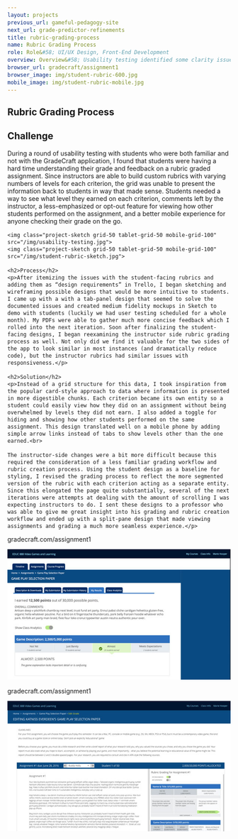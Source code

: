 ```yaml
---
layout: projects
previous_url: gameful-pedagogy-site
next_url: grade-predictor-refinements
title: rubric-grading-process
name: Rubric Grading Process
role: Role&#58; UI/UX Design, Front-End Development
overview: Overview&#58; Usability testing identified some clarity issues around rubric feedback from students. This prompted us to reexamine and refine the process for both instructors and students.
browser_url: gradecraft/assignment1
browser_image: img/student-rubric-600.jpg
mobile_image: img/student-rubric-mobile.jpg
---
```


<section class="project-page section grid-container">
 <div class="section-header grid-100"><h1>Rubric Grading Process</h1></div>

 <div class="project-data">
  <div class="case-study challenge grid-100 tablet-grid-100">
    <h2>Challenge</h2>
    <p>During a round of usability testing with students who were both familiar and not with the GradeCraft application, I found that students were having a hard time understanding their grade and feedback on a rubric graded assignment. Since instructors are able to build custom rubrics with varying numbers of levels for each criterion, the grid was unable to present the information back to students in way that made sense. Students needed a way to see what level they earned on each criterion, comments left by the instructor, a less-emphasized or opt-out feature for viewing how other students performed on the assignment, and a better mobile experience for anyone checking their grade on the go.</p>

    <img class="project-sketch grid-50 tablet-grid-50 mobile-grid-100" src="/img/usability-testing.jpg">
    <img class="project-sketch grid-50 tablet-grid-50 mobile-grid-100" src="/img/student-rubric-sketch.jpg">

    <h2>Process</h2>
    <p>After itemizing the issues with the student-facing rubrics and adding them as “design requirements” in Trello, I began sketching and wireframing possible designs that would be more intuitive to students. I came up with a with a tab-panel design that seemed to solve the documented issues and created medium fidelity mockups in Sketch to demo with students (luckily we had user testing scheduled for a whole month). My PDFs were able to gather much more concise feedback which I rolled into the next iteration. Soon after finalizing the student-facing designs, I began reexamining the instructor side rubric grading process as well. Not only did we find it valuable for the two sides of the app to look similar in most instances (and dramatically reduce code), but the instructor rubrics had similar issues with responsiveness.</p>

    <h2>Solution</h2>
    <p>Instead of a grid structure for this data, I took inspiration from the popular card-style approach to data where information is presented in more digestible chunks. Each criterion became its own entity so a student could easily view how they did on an assignment without being overwhelmed by levels they did not earn. I also added a toggle for hiding and showing how other students performed on the same assignment. This design translated well on a mobile phone by adding simple arrow links instead of tabs to show levels other than the one earned.<br>

    The instructor-side changes were a bit more difficult because this required the consideration of a less familiar grading workflow and rubric creation process. Using the student design as a baseline for styling, I revised the grading process to reflect the more segmented version of the rubric with each criterion acting as a separate entity. Since this elongated the page quite substantially, several of the next iterations were attempts at dealing with the amount of scrolling I was expecting instructors to do. I sent these designs to a professor who was able to give me great insight into his grading and rubric creation workflow and ended up with a split-pane design that made viewing assignments and grading a much more seamless experience.</p>
  </div>

  <div class="project-example grade-predictor grid-100 center-align">
    <div class="browser browser-window">
      <span class="browser-buttons"></span><span class="browser-buttons"></span ><span class="browser-buttons"></span>
      <div class="browser-top"><p>gradecraft.com/assignment1</p></div>
      <div class="window-screen"><img src="/img/student-rubric-600.jpg"></div>
    </div>
  </div>

  <div class="project-example grade-predictor grid-100 center-align">
    <div class="browser browser-window">
      <span class="browser-buttons"></span><span class="browser-buttons"></span ><span class="browser-buttons"></span>
      <div class="browser-top"><p>gradecraft.com/assignment1</p></div>
      <div class="window-screen"><img src="/img/instructor-rubric-600.jpg"></div>
    </div>
  </div>

</section>
